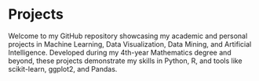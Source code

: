 # Projects
Welcome to my GitHub repository showcasing my academic and personal projects in Machine Learning, Data Visualization, Data Mining, and Artificial Intelligence. Developed during my 4th-year Mathematics degree and beyond, these projects demonstrate my skills in Python, R, and tools like scikit-learn, ggplot2, and Pandas.
